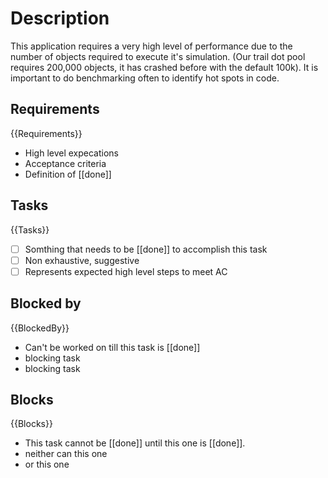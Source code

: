 # Description

This application requires a very high level of performance due to the number of objects required to execute it's simulation. (Our trail dot pool requires 200,000 objects, it has crashed before with the default 100k). It is important to do benchmarking often to identify hot spots in code.

## Requirements

{{Requirements}}
- High level expecations
- Acceptance criteria
- Definition of [[done]]

## Tasks 

{{Tasks}}

- [ ] Somthing that needs to be [[done]] to accomplish this task
- [ ] Non exhaustive, suggestive
- [ ] Represents expected high level steps to meet AC
## Blocked by 

{{BlockedBy}}

- Can't be worked on till this task is [[done]]
- blocking task
- blocking task

## Blocks

{{Blocks}}

- This task cannot be [[done]] until this one is [[done]].
- neither can this one
- or this one